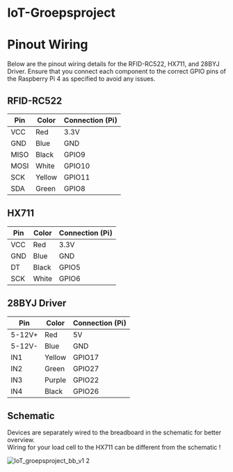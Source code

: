 # IoT-Groepsproject

# Pinout Wiring
Below are the pinout wiring details for the RFID-RC522, HX711, and 28BYJ Driver. Ensure that you connect each component to the correct GPIO pins of the Raspberry Pi 4 as specified to avoid any issues.
## RFID-RC522

| Pin   | Color   | Connection (Pi) |
|-------|---------|-----------------|
| VCC   | Red     | 3.3V            |
| GND   | Blue    | GND             |
| MISO  | Black   | GPIO9           |
| MOSI  | White   | GPIO10          |
| SCK   | Yellow  | GPIO11          |
| SDA   | Green   | GPIO8           |

## HX711

| Pin   | Color   | Connection (Pi) |
|-------|---------|-----------------|
| VCC   | Red     | 3.3V            |
| GND   | Blue    | GND             |
| DT    | Black   | GPIO5           |
| SCK   | White   | GPIO6           |

## 28BYJ Driver

| Pin    | Color  | Connection (Pi) |
|--------|--------|-----------------|
| 5-12V+ | Red    | 5V              |
| 5-12V- | Blue   | GND             |
| IN1    | Yellow | GPIO17          |
| IN2    | Green  | GPIO27          |
| IN3    | Purple | GPIO22          |
| IN4    | Black  | GPIO26          |

## Schematic
Devices are separately wired to the breadboard in the schematic for better overview.
<br>
Wiring for your load cell to the HX711 can be different from the schematic !

![IoT_groepsproject_bb_v1 2](https://github.com/r0901651/IoT-Groepsproject/assets/95848828/50ae82fe-4b08-419b-a855-db65fe84f7eb)


